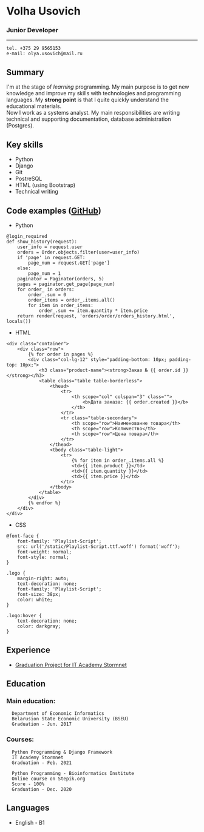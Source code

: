 # Volha Usovich

### Junior Developer
---------

    tel. +375 29 9565153
    e-mail: olya.usovich@mail.ru

## Summary

I'm at the stage of _learning_ programming. My main purpose is to get new knowledge and improve my skills with technologies and programming languages. My **strong point** is that I quite quickly understand the educational materials.  
Now I work as a systems analyst. My main responsibilities are writing technical and supporting documentation, database administration (Postgres).

## Key skills

-   Python
-   Django
-   Git
-   PostreSQL
-   HTML (using Bootstrap)
-   Technical writing

## Code examples ([GitHub](https://github.com/OlgaUsovich/finalProject/ 'view the project on GitHub'))

-   Python

```
@login_required
def show_history(request):
    user_info = request.user
    orders = Order.objects.filter(user=user_info)
    if 'page' in request.GET:
        page_num = request.GET['page']
    else:
        page_num = 1
    paginator = Paginator(orders, 5)
    pages = paginator.get_page(page_num)
    for order_ in orders:
        order_.sum = 0
        order_items = order_.items.all()
        for item in order_items:
            order_.sum += item.quantity * item.price
    return render(request, 'orders/order/orders_history.html', locals())
```

-   HTML

```
<div class="container">
	<div class="row">
		{% for order in pages %}
		<div class="col-lg-12" style="padding-bottom: 10px; padding-top: 10px;">
			<h3 class="product-name"><strong>Заказ № {{ order.id }}</strong></h3>
			<table class="table table-borderless">
				<thead>
					<tr>
						<th scope="col" colspan="3" class="">
							<b>Дата заказа: {{ order.created }}</b>
						</th>
					</tr>
					<tr class="table-secondary">
						<th scope="row">Наименование товара</th>
						<th scope="row">Количество</th>
						<th scope="row">Цена товара</th>
					</tr>
				</thead>
				<tbody class="table-light">
					<tr>
						{% for item in order_.items.all %}
						<td>{{ item.product }}</td>
						<td>{{ item.quantity }}</td>
						<td>{{ item.price }}</td>
					</tr>
				</tbody>
			</table>
		</div>
		{% endfor %}
	</div>
</div>
```

-   CSS

```
@font-face {
	font-family: 'Playlist-Script';
	src: url('/static/Playlist-Script.ttf.woff') format('woff');
	font-weight: normal;
	font-style: normal;
}

.logo {
	margin-right: auto;
	text-decoration: none;
	font-family: 'Playlist-Script';
	font-size: 38px;
	color: white;
}

.logo:hover {
	text-decoration: none;
	color: darkgray;
}
```

## Experience

-   [Graduation Project for IT Academy Stormnet](https://github.com/OlgaUsovich/finalProject/ 'view the project on GitHub')

## Education

### **Main education:**

      Department of Economic Informatics
      Belarusion State Economic University (BSEU)
      Graduation - Jun. 2017

### **Courses:**

      Python Programming & Django Framework
      IT Academy Stormnet
      Graduation - Feb. 2021

      Python Programming - Bioinformatics Institute
      Online course on Stepik.org
      Score - 100%
      Graduation - Dec. 2020

## Languages

-   English - B1
